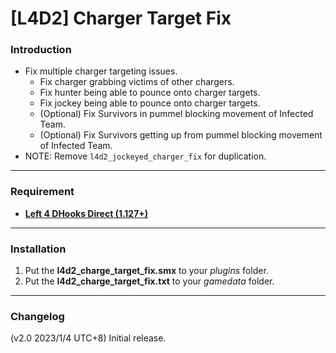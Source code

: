 # [L4D2] Charger Target Fix

### Introduction
- Fix multiple charger targeting issues.
	- Fix charger grabbing victims of other chargers.
	- Fix hunter being able to pounce onto charger targets.
	- Fix jockey being able to pounce onto charger targets.
	- (Optional) Fix Survivors in pummel blocking movement of Infected Team.
	- (Optional) Fix Survivors getting up from pummel blocking movement of Infected Team.
- NOTE: Remove `l4d2_jockeyed_charger_fix` for duplication.

<hr>

### Requirement
- **[Left 4 DHooks Direct (1.127+)](https://forums.alliedmods.net/showthread.php?t=321696)**

<hr>

### Installation
1. Put the **l4d2_charge_target_fix.smx** to your _plugins_ folder.
2. Put the **l4d2_charge_target_fix.txt** to your _gamedata_ folder.

<hr>

### Changelog
(v2.0 2023/1/4 UTC+8) Initial release.
